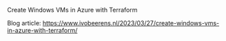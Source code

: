 Create Windows VMs in Azure with Terraform

Blog article: 
https://www.ivobeerens.nl/2023/03/27/create-windows-vms-in-azure-with-terraform/
